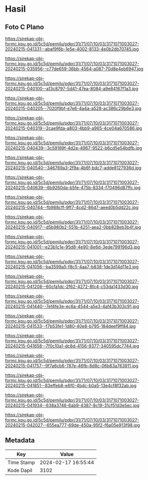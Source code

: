 # Hasil

## Foto C Plano

https://sirekap-obj-formc.kpu.go.id/5c5d/pemilu/pdpr/31/71/07/10/03/3171071003027-20240215-041331--abaf9f6b-1e5e-4002-8133-4e0b2db70745.jpg

https://sirekap-obj-formc.kpu.go.id/5c5d/pemilu/pdpr/31/71/07/10/03/3171071003027-20240215-035956--c77de659-36bb-4564-a087-70d8e4eb6947.jpg

https://sirekap-obj-formc.kpu.go.id/5c5d/pemilu/pdpr/31/71/07/10/03/3171071003027-20240215-040100--a13c8797-5d41-47ea-8084-a9e84167f1a3.jpg

https://sirekap-obj-formc.kpu.go.id/5c5d/pemilu/pdpr/31/71/07/10/03/3171071003027-20240215-040205--7020f9bf-e7e6-4a4a-a528-ac386c29b6e3.jpg

https://sirekap-obj-formc.kpu.go.id/5c5d/pemilu/pdpr/31/71/07/10/03/3171071003027-20240215-040319--2cae9fda-a803-4bb9-a965-4ce04a670586.jpg

https://sirekap-obj-formc.kpu.go.id/5c5d/pemilu/pdpr/31/71/07/10/03/3171071003027-20240215-040439--3c59189f-4d2e-4967-9522-b6cd5e54bdfb.jpg

https://sirekap-obj-formc.kpu.go.id/5c5d/pemilu/pdpr/31/71/07/10/03/3171071003027-20240215-040540--346769a3-2f9a-4b6f-bdc7-adde8127936d.jpg

https://sirekap-obj-formc.kpu.go.id/5c5d/pemilu/pdpr/31/71/07/10/03/3171071003027-20240215-040639--6b9260da-b5fe-475b-8334-f70496d87ffc.jpg

https://sirekap-obj-formc.kpu.go.id/5c5d/pemilu/pdpr/31/71/07/10/03/3171071003027-20240215-040744--fb988cff-9ff7-4cd2-86d7-aeed0b5dd22c.jpg

https://sirekap-obj-formc.kpu.go.id/5c5d/pemilu/pdpr/31/71/07/10/03/3171071003027-20240215-040917--d5b980b2-551b-4251-aea2-0bb828eb3b4f.jpg

https://sirekap-obj-formc.kpu.go.id/5c5d/pemilu/pdpr/31/71/07/10/03/3171071003027-20240215-041001--e23b1c1e-95d8-4e90-8e6d-3ede799196d3.jpg

https://sirekap-obj-formc.kpu.go.id/5c5d/pemilu/pdpr/31/71/07/10/03/3171071003027-20240215-041056--ba3599a5-f8c5-4aa7-b838-1de3d14d11e3.jpg

https://sirekap-obj-formc.kpu.go.id/5c5d/pemilu/pdpr/31/71/07/10/03/3171071003027-20240215-041208--60cfa1dc-2f62-4272-8fc4-c53da1433d30.jpg

https://sirekap-obj-formc.kpu.go.id/5c5d/pemilu/pdpr/31/71/07/10/03/3171071003027-20240215-041440--7ef4fe3e-ec6a-4544-a5e3-4af43b303c91.jpg

https://sirekap-obj-formc.kpu.go.id/5c5d/pemilu/pdpr/31/71/07/10/03/3171071003027-20240215-041533--f7b53fe1-1d80-40e8-b795-184deef9ff84.jpg

https://sirekap-obj-formc.kpu.go.id/5c5d/pemilu/pdpr/31/71/07/10/03/3171071003027-20240215-041658--7f0c10a1-dc8d-4156-9377-340595dc7744.jpg

https://sirekap-obj-formc.kpu.go.id/5c5d/pemilu/pdpr/31/71/07/10/03/3171071003027-20240215-041757--9f7a6cb6-787e-46fb-8d8c-06b83a763911.jpg

https://sirekap-obj-formc.kpu.go.id/5c5d/pemilu/pdpr/31/71/07/10/03/3171071003027-20240215-041851--83effeb8-e6f0-4bdc-b0a5-13e4cf8f32ab.jpg

https://sirekap-obj-formc.kpu.go.id/5c5d/pemilu/pdpr/31/71/07/10/03/3171071003027-20240215-041934--638a3746-6ab9-4387-8c19-31cf51d3e5ec.jpg

https://sirekap-obj-formc.kpu.go.id/5c5d/pemilu/pdpr/31/71/07/10/03/3171071003027-20240215-042027--655ea777-69de-450a-95f2-f6a05e913f98.jpg


## Metadata

| Key        | Value               |
| ---------- | ------------------- |
| Time Stamp | 2024-02-17 16:55:44 |
| Kode Dapil | 3102                |



